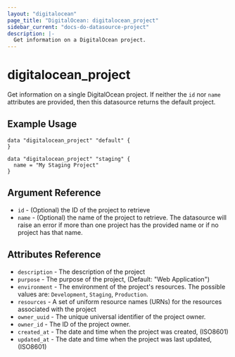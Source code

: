 ```yaml
---
layout: "digitalocean"
page_title: "DigitalOcean: digitalocean_project"
sidebar_current: "docs-do-datasource-project"
description: |-
  Get information on a DigitalOcean project.
---
```


# digitalocean_project

Get information on a single DigitalOcean project. If neither the `id` nor `name` attributes are provided,
then this datasource returns the default project.

## Example Usage

```hcl
data "digitalocean_project" "default" {
} 

data "digitalocean_project" "staging" {
  name = "My Staging Project"
}
```

## Argument Reference

* `id` - (Optional) the ID of the project to retrieve
* `name` - (Optional) the name of the project to retrieve. The datasource will raise an error if more than
  one project has the provided name or if no project has that name.

## Attributes Reference

* `description` - The description of the project
* `purpose` -  The purpose of the project, (Default: "Web Application")
* `environment` - The environment of the project's resources. The possible values are: `Development`, `Staging`, `Production`.
* `resources` - A set of uniform resource names (URNs) for the resources associated with the project
* `owner_uuid` - The unique universal identifier of the project owner.
* `owner_id` - The ID of the project owner.
* `created_at` - The date and time when the project was created, (ISO8601)
* `updated_at` - The date and time when the project was last updated, (ISO8601)
